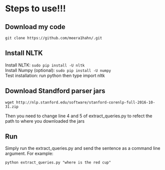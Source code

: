 # Steps to use!!!

## Download my code
```
git clone https://github.com/meera1hahn/.git
```

## Install NLTK
Install NLTK: ```sudo pip install -U nltk```   
Install Numpy (optional): ```sudo pip install -U numpy```   
Test installation: run python then type import nltk   

## Download Standford parser jars
``` 
wget http://nlp.stanford.edu/software/stanford-corenlp-full-2016-10-31.zip
```
Then you need to change line 4 and 5 of extract_queries.py to refect the path to where you downloaded the jars 

## Run

Simply run the extract_queries.py and send the sentence as a command line argument. For example: 
```
python extract_queries.py "where is the red cup"
```

